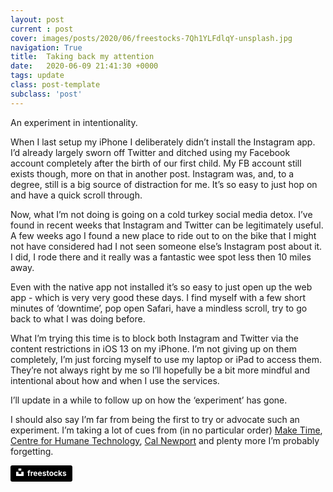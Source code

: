 ```yaml
---
layout: post
current : post
cover: images/posts/2020/06/freestocks-7Qh1YLFdlqY-unsplash.jpg
navigation: True
title:  Taking back my attention
date:   2020-06-09 21:41:30 +0000
tags: update
class: post-template
subclass: 'post'
---
```

An experiment in intentionality.

When I last setup my iPhone I deliberately didn’t install the Instagram app. I’d already largely sworn off Twitter and ditched using my Facebook account completely after the birth of our first child. My FB account still exists though, more on that in another post. Instagram was, and, to a degree, still is a big source of distraction for me. It’s so easy to just hop on and have a quick scroll through.

Now, what I’m not doing is going on a cold turkey social media detox. I’ve found in recent weeks that Instagram and Twitter can be legitimately useful. A few weeks ago I found a new place to ride out to on the bike that I might not have considered had I not seen someone else’s Instagram post about it. I did, I rode there and it really was a fantastic wee spot less then 10 miles away.

Even with the native app not installed it’s so easy to just open up the web app - which is very very good these days. I find myself with a few short minutes of ‘downtime’, pop open Safari, have a mindless scroll, try to go back to what I was doing before.

What I’m trying this time is to block both Instagram and Twitter via the content restrictions in iOS 13 on my iPhone. I’m not giving up on them completely, I’m just forcing myself to use my laptop or iPad to access them. They’re not always right by me so I’ll hopefully be a bit more mindful and intentional about how and when I use the services.

I’ll update in a while to follow up on how the ‘experiment’ has gone.

I should also say I’m far from being the first to try or advocate such an experiment. I’m taking a lot of cues from (in no particular order) [Make Time](https://maketime.blog/article/the-distraction-free-iphone/), [Centre for Humane Technology](https://humanetech.com/resources/take-control/), [Cal Newport](https://www.calnewport.com/blog/2017/10/02/are-you-using-social-media-or-being-used-by-it/) and plenty more I’m probably forgetting. 

<a style="background-color:black;color:white;text-decoration:none;padding:4px 6px;font-family:-apple-system, BlinkMacSystemFont, &quot;San Francisco&quot;, &quot;Helvetica Neue&quot;, Helvetica, Ubuntu, Roboto, Noto, &quot;Segoe UI&quot;, Arial, sans-serif;font-size:12px;font-weight:bold;line-height:1.2;display:inline-block;border-radius:3px" href="https://unsplash.com/@freestocks?utm_source=unsplash&utm_medium=referral&utm_content=creditCopyText" target="_blank" rel="noopener noreferrer" title="Download free do whatever you want high-resolution photos from freestocks"><span style="display:inline-block;padding:2px 3px"><svg xmlns="http://www.w3.org/2000/svg" style="height:12px;width:auto;position:relative;vertical-align:middle;top:-2px;fill:white" viewBox="0 0 32 32"><title>unsplash-logo</title><path d="M10 9V0h12v9H10zm12 5h10v18H0V14h10v9h12v-9z"></path></svg></span><span style="display:inline-block;padding:2px 3px">freestocks</span></a>